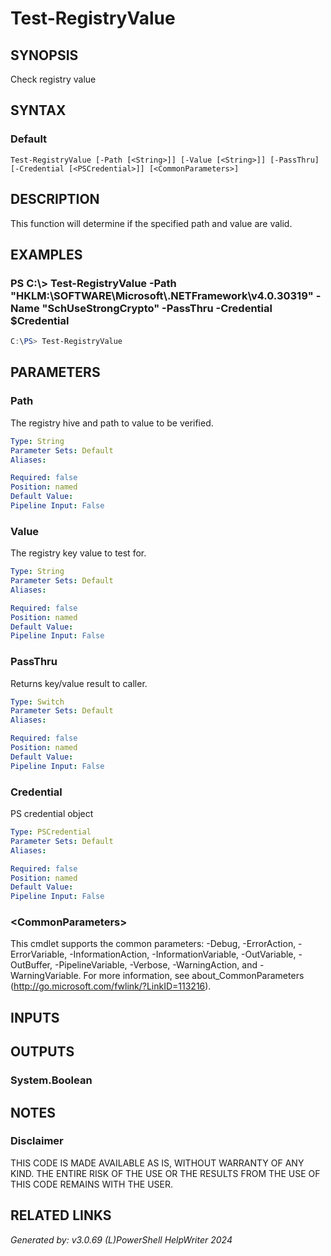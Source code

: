 ﻿# Test-RegistryValue

## SYNOPSIS
Check registry value

## SYNTAX

### Default
```
Test-RegistryValue [-Path [<String>]] [-Value [<String>]] [-PassThru] [-Credential [<PSCredential>]] [<CommonParameters>]
```

## DESCRIPTION
This function will determine if the specified path and value are valid.

## EXAMPLES

### PS C:\\\> Test-RegistryValue -Path "HKLM:\\SOFTWARE\\Microsoft\\.NETFramework\\v4.0.30319" -Name "SchUseStrongCrypto" -PassThru -Credential $Credential

```powershell
C:\PS> Test-RegistryValue
```

## PARAMETERS

### Path
The registry hive and path to value to be verified.

```yaml
Type: String
Parameter Sets: Default
Aliases: 

Required: false
Position: named
Default Value: 
Pipeline Input: False
```

### Value
The registry key value to test for.

```yaml
Type: String
Parameter Sets: Default
Aliases: 

Required: false
Position: named
Default Value: 
Pipeline Input: False
```

### PassThru
Returns key/value result to caller.

```yaml
Type: Switch
Parameter Sets: Default
Aliases: 

Required: false
Position: named
Default Value: 
Pipeline Input: False
```

### Credential
PS credential object

```yaml
Type: PSCredential
Parameter Sets: Default
Aliases: 

Required: false
Position: named
Default Value: 
Pipeline Input: False
```

### \<CommonParameters\>
This cmdlet supports the common parameters: -Debug, -ErrorAction, -ErrorVariable, -InformationAction, -InformationVariable, -OutVariable, -OutBuffer, -PipelineVariable, -Verbose, -WarningAction, and -WarningVariable. For more information, see about_CommonParameters (http://go.microsoft.com/fwlink/?LinkID=113216).

## INPUTS

## OUTPUTS

### System.Boolean


## NOTES

### Disclaimer
THIS CODE IS MADE AVAILABLE AS IS, WITHOUT WARRANTY OF ANY KIND. THE ENTIRE RISK OF THE USE OR THE RESULTS FROM THE USE OF THIS CODE REMAINS WITH THE USER.

## RELATED LINKS


*Generated by: v3.0.69 (L)PowerShell HelpWriter 2024*
